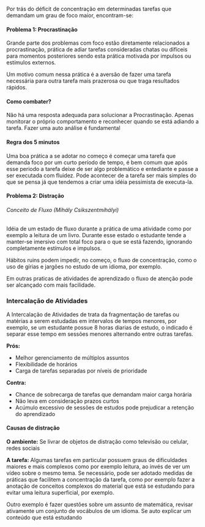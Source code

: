 
Por trás do déficit de concentração em determinadas tarefas que demandam um grau de foco maior, encontram-se:

#### Problema 1: Procrastinação 

Grande parte dos problemas com foco estão diretamente relacionados a procrastinação, prática de adiar tarefas consideradas chatas ou difíceis para momentos posteriores sendo esta prática motivada por impulsos ou estímulos externos.

Um motivo comum nessa prática é a aversão de fazer uma tarefa necessária para outra tarefa mais prazerosa ou que traga resultados rápidos.

#### Como combater? 

Não há uma resposta adequada para solucionar a Procrastinação. Apenas monitorar o próprio comportamento e reconhecer quando se está adiando a tarefa. Fazer uma auto análise é fundamental
#### Regra dos 5 minutos

Uma boa prática a se adotar no começo é começar uma tarefa que demanda foco por um curto período de tempo, é bem comum que após esse periodo a tarefa deixe de ser algo problemático e entediante e passe a ser executada com fluidez.  Pode acontecer de a tarefa ser mais simples do que se pensa já que tendemos a criar uma idéia pessimista de executa-la.

#### Problema 2: Distração 

###### Conceito de Fluxo (Mihály Csikszentmihályi)

Idéia de um estado de fluxo durante a prática de uma atividade como por exemplo a leitura de um livro. Durante esse estado o estudante tende a manter-se imersivo com total foco para o que se está fazendo, ignorando completamente estímulos e impulsos.


Hábitos ruins podem impedir, no começo, o fluxo de concentração, como o uso de gírias e jargões no estudo de um idioma, por exemplo.

Em outras praticas de atividades de aprendizado o fluxo de atenção pode ser alcançado com mais facilidade. 

### Intercalação de Atividades 
A Intercalação de Atividades de trata da fragmentação de tarefas ou matérias a serem estudadas em intervalos de tempos menores, por exemplo, se um estudante possue 8 horas diarias de estudo, o indicado é separar esse tempo em sessões menores alternando entre outras tarefas. 

**Prós:**
- Melhor gerenciamento de múltiplos assuntos 
- Flexibilidade de horários 
- Carga de tarefas separadas por níveis de prioridade

**Contra:**
- Chance de sobrecarga de tarefas que demandam maior carga horária 
- Não leva em consideração prazos curtos
- Acúmulo excessivo de sessões de estudos pode prejudicar a retenção do aprendizado 

#### Causas de distração 
**O ambiente:** Se livrar de objetos de distração como televisão ou celular, redes sociais

**A tarefa:**
Algumas tarefas em particular possuem graus de dificuldades maiores e mais complexos como por exemplo leitura, ao invés de ver um vídeo sobre o mesmo tema. Se necessário, pode ser adotado medidas de práticas que facilitem a concentração da tarefa, como por exemplo fazer a anotação de conceitos complexos do material que está se estudando para evitar uma leitura superficial, por exemplo.

Outro exemplo é fazer questões sobre um assunto de matemática, revisar ativamente um conjunto de vocábulos de um idioma. Se auto explicar um conteúdo que está estudando 




